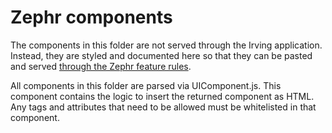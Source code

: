 # Zephr components

The components in this folder are not served through the Irving application. Instead, they are styled and documented here so that they can be pasted and served [through the Zephr feature rules](https://technologyreview-staging.admin.blaize.io/v3/console/#/site-integration/resources).

All components in this folder are parsed via UIComponent.js. This component contains the logic to insert the returned component as HTML. Any tags and attributes that need to be allowed must be whitelisted in that component.
